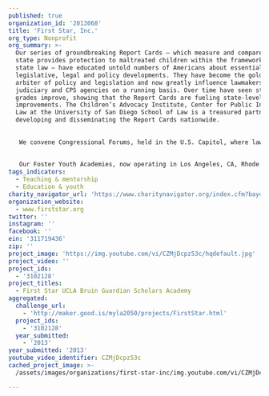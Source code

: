 ```yaml
---
published: true
organization_id: '2013068'
title: 'First Star, Inc.'
org_type: Nonprofit
org_summary: >-
  Our series of groundbreaking Report Cards — which measure and compare how each
  state provides protection to maltreated children within the framework of its
  state law — have educated untold numbers of Americans about essential
  legislative, legal and policy developments. They have become the gold standard
  arbiter of policy and legislation and now greatly influence lawmakers, the
  judiciary and CPS agencies on a running basis. Over time have seen states’
  grades improve, showing that the Report Cards are fueling state-level
  improvements. The Children’s Advocacy Institute, Center for Public Interest
  Law at the University of San Diego School of Law is a treasured partner in
  developing and disseminating the Report Cards nationwide.
   
   
   We convene Congressional Forums, held in the U.S. Capitol, where lawmakers and their staffs are invited to learn about the latest Report Cards and to dialogue with experts in the field on child abuse, dependency courts, foster care, and child protective services. The discussions provide guidance and feedback on pertinent policy areas. They also provide a rare opportunity for youth who have experienced Foster Care to speak directly to government, face to face.
   
   
   Our Foster Youth Academies, now operating in Los Angeles, CA, Rhode Island and the greater Washington, DC area, are inspiring, challenging and equipping foster youth in grades 8 through 10 for success in college and beyond. Students who remain in good standing are invited to continue in the Academy program — summer residential sessions, monthly workshop days, and our protected students’ social media site — each year through high school graduation. With the enthusiastic support of local public-private partnerships, including child welfare agencies and public schools, we have launched these three Academies in two years. To launch and operate Academies around the ï¿¼country, additional public-private partnerships are at work at six additional campuses across the nation.
tags_indicators:
  - Teaching & mentorship
  - Education & youth
charity_navigator_url: 'https://www.charitynavigator.org/index.cfm?bay=search.profile&ein=311719436'
organization_website:
  - www.firststar.org
twitter: ''
instagram: ''
facebook: ''
ein: '311719436'
zip: ''
project_image: 'https://img.youtube.com/vi/CZMjDcpz53c/hqdefault.jpg'
project_video: ''
project_ids:
  - '3102128'
project_titles:
  - First Star UCLA Bruin Guardian Scholars Academy
aggregated:
  challenge_url:
    - 'http://maker.good.is/myla2050/projects/FirstStar.html'
  project_ids:
    - '3102128'
  year_submitted:
    - '2013'
year_submitted: '2013'
youtube_video_identifier: CZMjDcpz53c
cached_project_image: >-
  /assets/images/organizations/first-star-inc/img.youtube.com/vi/CZMjDcpz53c/hqdefault.jpg

---
```


